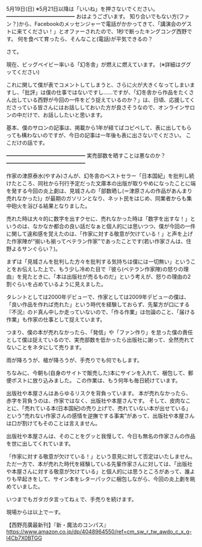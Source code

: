5月19日(日) ※5月21日以降は「いいね」を押さないでください。
━━━━━━━━━━━━━
おはようございます。
知り合いでもない方(ファン？)から、Facebookのメッセンジャーで電話がかかってきて、「講演会のゲストに来てください！」とオファーされたので、1秒で断ったキングコング西野です。
何を食べて育ったら、そんなこと(電話)が平気できるの？

さて。

現在、ビッグベイビー率いる「幻冬舎」が燃えに燃えています。
(※詳細はググッてください)

これに関して僕が表でコメントしてしまうと、さらに火が大きくなってしまいますし、「批評」は僕の仕事ではないですし……ですが、「幻冬舎から作品をたくさん出している西野が今回の一件をどう捉えているのか？」は、日頃、応援してくださっている皆さんにはお話ししておいた方が良さそうなので、オンラインサロンの中だけで、お話ししたいと思います。

基本、僕のサロンの記事は、掲載から1年が経てばコピペして、表に出してもらっても構わないのですが、今日の記事は一年後も表に出さないでください。
ここだけの話です。

━━━━━━━━━━━━━━━
実売部数を晒すことは悪なのか？
━━━━━━━━━━━━━━━

作家の津原泰水(やすみ)さんが、幻冬舎のベストセラー「日本国紀」を批判し続けたところ、同社から刊行予定だった文庫本の出版が取りやめになったことに端を発する今回の炎上劇は、見城さんの「部数晒し(＝津原さんの作品があんまり売れなかった)」が最期のガソリンとなり、ネット民をはじめ、同業者からも集中砲火を浴びる結果となりました。

売れた時は大々的に数字を出すクセに、売れなかった時は「数字を出すな！」というのは、なかなか都合の良い話だなぁと個人的には思いつつ、僕が今回の一件に関して違和感を覚えたのは、「作家に対する敬意が欠けている！」と声を上げた作家陣が“揃いも揃ってベテラン作家”であったことです(若い作家さんは、住野よるサンぐらい？)。

まずは「見城さんを批判した方々を批判する気持ちは僕には一切無い」ということをお伝えした上で、もう少し冷めた目で『彼ら(ベテラン作家陣)の怒りの理由』を見たときに、「本は出版社が売るものだ」という考えが、怒りの理由の2割ぐらいを占めているように見えました。
　

タレントとしては2000年デビューで、作家としては2009年デビューの僕は、「良い作品を作れば売れた」という時代を経験しておらず、先輩方が口にする『不況』のド真ん中しか走っていないので、「作る作業」は勿論のこと、「届ける作業」も作家の仕事として捉えています。

つまり、僕の本が売れなかったら、「発信」や「ファン作り」を怠った僕の責任として僕は捉えているので、実売部数を低かったら出版社に謝って、全然売れてないことをネタにして売ります。

雨が降ろうが、槍が降ろうが、手売りでも何でもします。

ちなみに、今朝も(自身のサイトで販売した)本にサインを入れて、梱包して、郵便ポストに放り込みました。
この作業は、もう何年も毎日続けています。

出版社や本屋さんはあらゆるリスクを背負っています。
本が売れなかったら、赤字を背負うのは、作家ではなく、出版社や本屋さんです。
そして、皮肉なことに、「売れている本(日本国紀)の売り上げで、売れていない本が出せている」という“売れない作家さんの感情を逆撫でする事実”があって、出版社や本屋さんは口が割けてもそのことは言えません。

出版社や本屋さんは、そのことをグッと我慢して、今日も無名の作家さんの作品を世に出してくれています。

「作家に対する敬意が欠けている！」という意見に対して否定はいたしません。
ただ一方で、本が売れた時代を経験している先輩作家さんに対しては、「出版社や本屋さんに対する敬意が欠けている」と個人的には思うところがあって、誰よりも早起きをして、サイン本をレターパックに梱包しながら、今回の炎上劇を眺めていました。

いつまでもガタガタ言ってねぇで、手売りを続けます。

現場からは以上でーす。

【西野亮廣最新刊】『新・魔法のコンパス』
https://www.amazon.co.jp/dp/4048964550/ref=cm_sw_r_tw_awdo_c_x_g-l4Cb7X0BTGG
